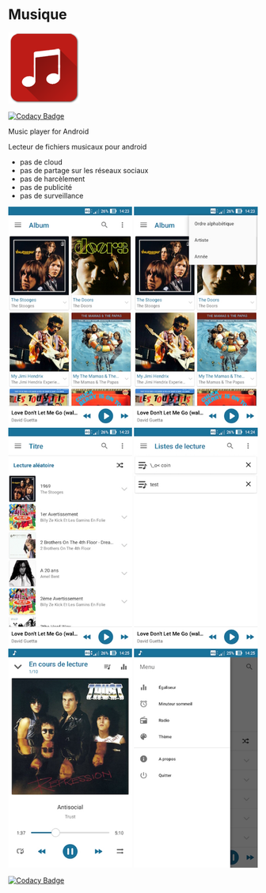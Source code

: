 # Musique
 ![Icône](/app/src/main/res/mipmap-xxhdpi/ic_launcher.png) 
 
[![Codacy Badge](https://api.codacy.com/project/badge/grade/e35b0509b5f94033bc4c0667300e1172)](https://www.codacy.com/app/icare-slak/Musique)

  Music player for Android

Lecteur de fichiers musicaux pour android

- pas de cloud
- pas de partage sur les réseaux sociaux
- pas de harcèlement
- pas de publicité
- pas de surveillance


 <img alt="screenshot" src="/screenshots/1.jpg?raw=true" width="250px" />
 <img alt="screenshot" src="/screenshots/2.jpg?raw=true" width="250px" />
 <img alt="screenshot" src="/screenshots/3.jpg?raw=true" width="250px" />
 <img alt="screenshot" src="/screenshots/4.jpg?raw=true" width="250px" />
 <img alt="screenshot" src="/screenshots/5.jpg?raw=true" width="250px" />
 <img alt="screenshot" src="/screenshots/6.jpg?raw=true" width="250px" />



[![Codacy Badge](https://api.codacy.com/project/badge/grade/3297d1140d784847a1c617da31a86c51)](https://www.codacy.com/app/icare-slak/Radio)